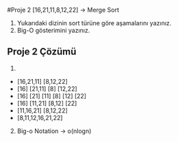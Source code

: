 #Proje 2
[16,21,11,8,12,22] -> Merge Sort

1. Yukarıdaki dizinin sort türüne göre aşamalarını yazınız.
2. Big-O gösterimini yazınız.

## Proje 2 Çözümü

1. 
-  [16,21,11] [8,12,22]
-  [16] [21,11] [8] [12,22]
-  [16] [21] [11] [8] [12] [22]
-  [16] [11,21] [8,12] [22]
-  [11,16,21] [8,12,22]
-  [8,11,12,16,21,22]

2. Big-o Notation -> o(nlogn)

